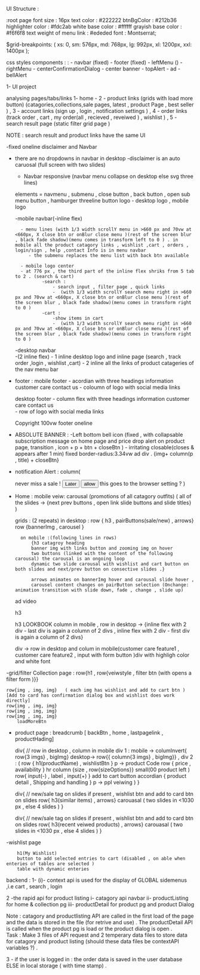 UI Structure :

:root
page font size : 16px
text color : #222222
btnBgColor : #212b36
highlighter color : #fdc2ab
white base color : #ffffff
grayish base color : #f6f6f8
text weight of menu link : #ededed
font :  Montserrat;

$grid-breakpoints: (
  xs: 0,
  sm: 576px,
  md: 768px,
  lg: 992px,
  xl: 1200px,
  xxl: 1400px
); 

css styles components :  : 
    - navbar        (fixed)
    - footer        (fixed)
    - leftMenu      ()
    - rightMenu
    - centerConfirmationDialog
    - center banner
    - topAlert
    - ad
    - bellAlert

1-  UI project

analysing pages/tabs/links
1- home - 
2 - product links (grids with load more button) (catagories,collections,sale pages, latest , product Page , best seller ) , 
3 - account links (sign up , login , notification settings ) ,
4 -  order links (track order , cart , my order(all , recieved , reveiwed ) , wishlist ) , 
5 - search result page (static filter grid page )

NOTE : search result and product links have the same UI


-fixed oneline disclaimer and Navbar
- there are no dropdowns in navbar in desktop
    -disclaimer is an auto caruosal (full screen with two slides)
    - Navbar responsive (navbar menu collapse on desktop else svg three lines)

    elements = navmenu , submenu , close button , back button , open sub menu button , hamburger threeline button 
        logo - desktop logo , mobile logo
        

    -mobile navbar(-inline flex)

        - menu lines (with 1/3 width scrollY menu in >660 px and 70vw at <660px, X close btn or onBlur close menu )(rest of the screen blur , black fade shadow)(menu comes in transform left to 0 ) . in mobile all the product catagory links , wishlist ,cart , orders , login/sign , help ,contact Info is in menu navbar
           - the submenu replaces the menu list with back btn available 

        - mobile logo center
        - at 776 px , the third part of the inline flex shriks from 5 tab to 2 . (search & cart)
                -search :
                    - search input , filter page , quick links
                    -  (with 1/3 width scrollY search menu right in >660 px and 70vw at <660px, X close btn or onBlur close menu )(rest of the screen blur , black fade shadow)(menu comes in transform right to 0 )
                -cart :
                    -show items in cart  
                    -  (with 1/3 width scrollY search menu right in >660 px and 70vw at <660px, X close btn or onBlur close menu )(rest of the screen blur , black fade shadow)(menu comes in transform right to 0 )

    -desktop navbar  
    -(2 inline flex)
        - 1 inline 
            desktop logo  and inline page (search , track order ,login , wishlist ,cart)
        - 2 inline 
            all the links of product catageries of the nav menu bar    

- footer :
    mobile footer 
        - acordian with three headings 
            information
            customer care 
            contact us 
        - coloumn of logo with social media links

    desktop footer 
        - column flex with three headings 
            information
            customer care 
            contact us         
        - row of logo with social media links    

    Copyright 100vw footer oneline        

- ABSOLUTE BANNER :
        -Left bottom bell icon (fixed , with collapsable subscription message on home page and price drop alert on product page, transition , icon + p + btn + closeBtn ) 
        - irritating closable(closes & appears after 1 min) fixed border-radius:3.34vw ad div . {img+ column(p , title) + closeBtn} 

- notification Alert : 
    column(
        <p>never miss a sale !
        <button>Later</button> 
        <button>allow</button> this goes to the browser setting ? 
    )

- Home : 
    mobile veiw:
    carousal  (promotions of all catagory outfits) ( all of the slides -> {next prev buttons , open link slide buttons and slide titles} )
    
    grids :  (2 repeats)
        in desktop : 
            row { h3 , pairButtons(sale/new) , arrows}
            row {bannerImg , carousel }

        on mobile :(following lines in rows)
            {h3 catagroy heading 
            banner img with links button and zooming img on hover
            two buttons (linked with the content of the following carousal) the carousal is an ongoing loop
            dynamic two slide carousal with wishlist and cart button on both slides and next/prev button on consective slides .}

            arrows animates on bannerImg hover and carousal slide hover , 
            carousel content changes on pairButton selection (Onchange: animation transition with slide down, fade , change , slide up)

    ad video

    h3

    <!-- catagory grid -->
    h3 LOOKBOOK
    column in mobile , row in desktop -> {inline flex with 2 div - last div is again a column of 2 divs , inline flex with 2 div - first div is again a column of 2 divs}

    div -> row in desktop and colum in mobile(customer care feature1 , customer care feature2 , input with form button )div with highligh color and white font 

-grid/filter Collection page :
    row{h1 , row{veiwstyle , filter btn (with opens a filter form )}}

    row{img , img, img}   ( each img has wishlist and add to cart btn )[Add to card has confirmation dialog box and wishlist does work directly]
    row{img , img, img}
    row{img , img, img}
    row{img , img, img}
        loadMoreBtn


- product page :
    breadcrumb [ backBtn , home , lastpagelink , productHading]

    div{            // row in desktop , column in mobile
        div 1 :
        mobile -> columInvert{ row{3 imgs} , bigImg}
        desktop-> row{{ column{3 imgs} , bigImg}}
        ,
        div 2 :
        (
            row { h1(productName) , wishlistBtn }
            p -> product Code
            row { price , availability }
            hr
            column {size , row{sizeOptions}}
            small(00 product left )
            row{ input(-) , label , input(+) }
            add to cart button 
            accordian { product detail  , Shipping and handling }
            p -> ppl veiwing 
            )
    }   

    div{                // new/sale tag on slides if present , wishlist btn and add to card btn on slides
        row{ h3(similar items) , arrows}
        carouasal ( two slides in <1030 px , else 4 slides )
    }

    div{                // new/sale tag on slides if present , wishlist btn and add to card btn on slides
        row{ h3(recent veiwed products) , arrows}
        carouasal ( two slides in <1030 px , else 4 slides )
    }


-wishlist page 

        h1(My Wishlist)
        button to add selected entries to cart (disabled , on able when enteries of tables are selected )
        table with dynamic enteries 


backend : 
1-
(i)- context api is used for the display of GLOBAL sidemenus ,i.e cart , search , login

2 -the rapid api for product listing
 i- catagory api navbar 
 ii- productListing for home & collection pg
 iii- productDetail for product pg and product Dialog

Note : catagory and productlisting API are called in the first load of the page and the data is stored in the file (for retrive and use) . The productDetail API is called when the product pg is load or the product dialog is open .  
Task : Make 3 files of API request and 2 temperary data files to store data for catagory and product listing (should these data files be contextAPI variables ?) .

3 - if the user is logged in : the order data is saved in the user database ELSE in local storage ( with time stamp) .
